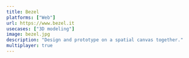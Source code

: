 ```yaml
---
title: Bezel
platforms: ["Web"]
url: https://www.bezel.it
usecases: ["3D modeling"]
image: bezel.jpg
description: "Design and prototype on a spatial canvas together."
multiplayer: true
---
```

